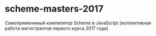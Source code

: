 # scheme-masters-2017
Самоприменимый компилятор Scheme в JavaScript (коллективная работа магистрантов первого курса 2017 года)

